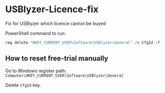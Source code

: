 # USBlyzer-Licence-fix
Fix for USBlyzer which licence cannot be buyed

PowerShell command to run:  
``` PowerShell
reg delete "HKEY_CURRENT_USER\Software\USBlyzer\General" /v CfgId /f
```

## How to reset free-trial manually

Go to Windows register path: `Computer\HKEY_CURRENT_USER\Software\USBlyzer\General`

Delete `CfgId` key.
